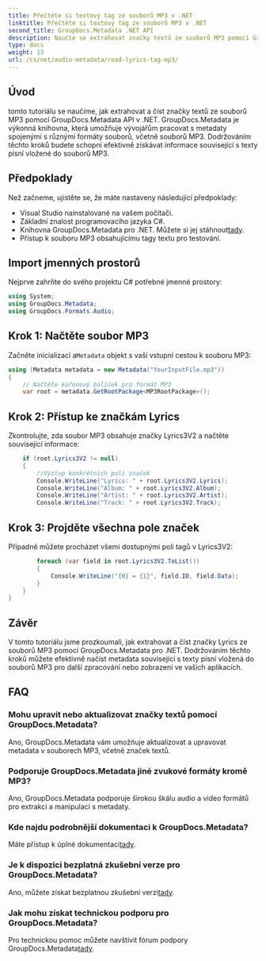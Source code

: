 ```yaml
---
title: Přečtěte si textový tag ze souborů MP3 v .NET
linktitle: Přečtěte si textový tag ze souborů MP3 v .NET
second_title: GroupDocs.Metadata .NET API
description: Naučte se extrahovat značky textů ze souborů MP3 pomocí GroupDocs.Metadata pro .NET. Postupujte podle našeho podrobného návodu.
type: docs
weight: 13
url: /cs/net/audio-metadata/read-lyrics-tag-mp3/
---
```

## Úvod
tomto tutoriálu se naučíme, jak extrahovat a číst značky textů ze souborů MP3 pomocí GroupDocs.Metadata API v .NET. GroupDocs.Metadata je výkonná knihovna, která umožňuje vývojářům pracovat s metadaty spojenými s různými formáty souborů, včetně souborů MP3. Dodržováním těchto kroků budete schopni efektivně získávat informace související s texty písní vložené do souborů MP3.
## Předpoklady
Než začneme, ujistěte se, že máte nastaveny následující předpoklady:
- Visual Studio nainstalované na vašem počítači.
- Základní znalost programovacího jazyka C#.
-  Knihovna GroupDocs.Metadata pro .NET. Můžete si jej stáhnout[tady](https://releases.groupdocs.com/metadata/net/).
- Přístup k souboru MP3 obsahujícímu tagy textu pro testování.

## Import jmenných prostorů
Nejprve zahrňte do svého projektu C# potřebné jmenné prostory:
```csharp
using System;
using GroupDocs.Metadata;
using GroupDocs.Formats.Audio;
```
## Krok 1: Načtěte soubor MP3
 Začněte inicializací a`Metadata` objekt s vaší vstupní cestou k souboru MP3:
```csharp
using (Metadata metadata = new Metadata("YourInputFile.mp3"))
{
    // Načtěte kořenový balíček pro formát MP3
    var root = metadata.GetRootPackage<MP3RootPackage>();
```
## Krok 2: Přístup ke značkám Lyrics
Zkontrolujte, zda soubor MP3 obsahuje značky Lyrics3V2 a načtěte související informace:
```csharp
    if (root.Lyrics3V2 != null)
    {
        //Výstup konkrétních polí značek
        Console.WriteLine("Lyrics: " + root.Lyrics3V2.Lyrics);
        Console.WriteLine("Album: " + root.Lyrics3V2.Album);
        Console.WriteLine("Artist: " + root.Lyrics3V2.Artist);
        Console.WriteLine("Track: " + root.Lyrics3V2.Track);
```
## Krok 3: Projděte všechna pole značek
Případně můžete procházet všemi dostupnými poli tagů v Lyrics3V2:
```csharp
        foreach (var field in root.Lyrics3V2.ToList())
        {
            Console.WriteLine("{0} = {1}", field.ID, field.Data);
        }
    }
}
```

## Závěr
V tomto tutoriálu jsme prozkoumali, jak extrahovat a číst značky Lyrics ze souborů MP3 pomocí GroupDocs.Metadata pro .NET. Dodržováním těchto kroků můžete efektivně načíst metadata související s texty písní vložená do souborů MP3 pro další zpracování nebo zobrazení ve vašich aplikacích.

## FAQ
### Mohu upravit nebo aktualizovat značky textů pomocí GroupDocs.Metadata?
Ano, GroupDocs.Metadata vám umožňuje aktualizovat a upravovat metadata v souborech MP3, včetně značek textů.
### Podporuje GroupDocs.Metadata jiné zvukové formáty kromě MP3?
Ano, GroupDocs.Metadata podporuje širokou škálu audio a video formátů pro extrakci a manipulaci s metadaty.
### Kde najdu podrobnější dokumentaci k GroupDocs.Metadata?
 Máte přístup k úplné dokumentaci[tady](https://reference.groupdocs.com/metadata/net/).
### Je k dispozici bezplatná zkušební verze pro GroupDocs.Metadata?
 Ano, můžete získat bezplatnou zkušební verzi[tady](https://releases.groupdocs.com/).
### Jak mohu získat technickou podporu pro GroupDocs.Metadata?
 Pro technickou pomoc můžete navštívit fórum podpory GroupDocs.Metadata[tady](https://forum.groupdocs.com/c/metadata/14).